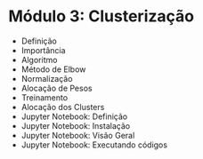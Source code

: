 # Módulo 3: Clusterização

* Definição
* Importância
* Algoritmo
* Método de Elbow
* Normalização
* Alocação de Pesos
* Treinamento
* Alocação dos Clusters
* Jupyter Notebook: Definição
* Jupyter Notebook: Instalação
* Jupyter Notebook: Visão Geral
* Jupyter Notebook: Executando códigos